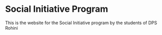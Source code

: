# Social Initiative Program

This is the website for the Social Initiative program by the students of DPS Rohini
